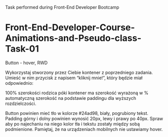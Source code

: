Task performed during Front-End Developer Bootcamp

# Front-End-Developer-Course-Animations-and-Pseudo-class-Task-01

Button - hover, RWD

Wykorzystaj stworzony przez Ciebie kontener z poprzedniego zadania. Umieść w nim przycisk z napisem “kliknij mnie!”, który będzie miał odpowiednio:

100% szerokości rodzica póki kontener ma szerokość wyrażoną w %
automatyczną szerokość na podstawie paddingu dla wyższych rozdzielczości.

Button powinien mieć tło w kolorze #24ad98, biały, pogrubiony tekst. Padding górny i dolny powinien wynosić 20px, lewy i prawy po 40px. Spraw aby po najechaniu na niego kolor tła i tekstu zostały między sobą podmienione. Pamiętaj, że na urządzeniach mobilnych nie ustawiamy hover.

